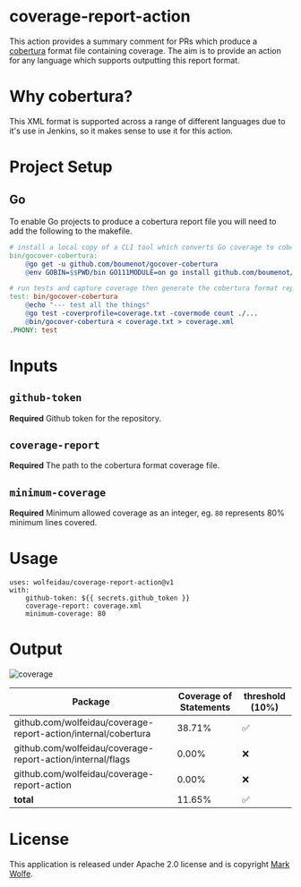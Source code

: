 # coverage-report-action

This action provides a summary comment for PRs which produce a [cobertura](https://cobertura.github.io/cobertura/) format file containing coverage. The aim is to provide an action for any language which supports outputting this report format.

# Why cobertura?

This XML format is supported across a range of different languages due to it's use in Jenkins, so it makes sense to use it for this action.

# Project Setup

## Go

To enable Go projects to produce a cobertura report file you will need to add the following to the makefile.

```Makefile
# install a local copy of a CLI tool which converts Go coverage to cobertura format.
bin/gocover-cobertura:
	@go get -u github.com/boumenot/gocover-cobertura
	@env GOBIN=$$PWD/bin GO111MODULE=on go install github.com/boumenot/gocover-cobertura

# run tests and capture coverage then generate the cobertura format report in xml
test: bin/gocover-cobertura
	@echo "--- test all the things"
	@go test -coverprofile=coverage.txt -covermode count ./...
	@bin/gocover-cobertura < coverage.txt > coverage.xml
.PHONY: test
```

# Inputs

## `github-token`

**Required** Github token for the repository.

## `coverage-report`

**Required** The path to the cobertura format coverage file.

## `minimum-coverage`

**Required** Minimum allowed coverage as an integer, eg. `80` represents 80% minimum lines covered.

# Usage

```
uses: wolfeidau/coverage-report-action@v1
with:
    github-token: ${{ secrets.github_token }}
    coverage-report: coverage.xml
	minimum-coverage: 80
```

# Output

![coverage](https://img.shields.io/badge/coverage%20total-11.65%25-green?style=for-the-badge)

| Package  | Coverage of Statements | threshold (10%) |
| ------------- | ------------- | ------------- |
| github.com/wolfeidau/coverage-report-action/internal/cobertura  | 38.71% | ✅ |
| github.com/wolfeidau/coverage-report-action/internal/flags  | 0.00% | ❌ |
| github.com/wolfeidau/coverage-report-action  | 0.00% | ❌ |
| **total** | 11.65% | ✅ |

# License

This application is released under Apache 2.0 license and is copyright [Mark Wolfe](https://www.wolfe.id.au).